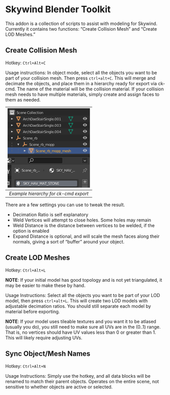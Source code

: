# Skywind Blender Toolkit

This addon is a collection of scripts to assist with modeling for Skywind. Currently it contains two functions: “Create Collision Mesh” and “Create LOD Meshes.”

## Create Collision Mesh

Hotkey: `Ctrl+Alt+C`

Usage instructions:
In object mode, select all the objects you want to be part of your collision mesh. Then press `ctrl+alt+C`. This will merge and decimate the objects, and place them in a hierarchy ready for export via ck-cmd. The name of the material will be the collision material. If your collision mesh needs to have multiple materials, simply create and assign faces to them as needed.

| ![ckcmdexample.png](doc/images/ckcmdexample.png) | 
|:--:| 
| *Example hierarchy for ck-cmd export* |

There are a few settings you can use to tweak the result.
- Decimation Ratio is self explanatory
- Weld Vertices will attempt to close holes. Some holes may remain
- Weld Distance is the distance between vertices to be welded, if the option is enabled
- Expand Distance is optional, and will scale the mesh faces along their normals, giving a sort of “buffer” around your object.

## Create LOD Meshes

Hotkey: `Ctrl+Alt+L`

**NOTE**: If your initial model has good topology and is not yet triangulated, it may be easier to make these by hand.

Usage Instructions:
Select all the objects you want to be part of your LOD model, then press `ctrl+alt+L`. This will create two LOD models with adjustable decimation ratios. You should still separate each model by material before exporting.

**NOTE**: If your model uses tileable textures and you want it to be atlased (usually you do), you still need to make sure all UVs are in the (0..1) range. That is, no vertices should have UV values less than 0 or greater than 1. This will likely require adjusting UVs.

## Sync Object/Mesh Names

Hotkey: `Ctrl+Alt+N`

Usage Instructions:
Simply use the hotkey, and all data blocks will be renamed to match their parent objects. Operates on the entire scene, not sensitive to whether objects are active or selected.
